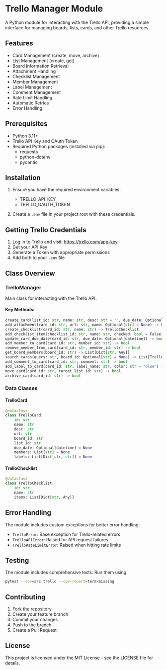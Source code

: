 # Trello Manager Module

A Python module for interacting with the Trello API, providing a simple interface for managing boards, lists, cards, and other Trello resources.

## Features

- Card Management (create, move, archive)
- List Management (create, get)
- Board Information Retrieval
- Attachment Handling
- Checklist Management
- Member Management
- Label Management
- Comment Management
- Rate Limit Handling
- Automatic Retries
- Error Handling

## Prerequisites

- Python 3.11+
- Trello API Key and OAuth Token
- Required Python packages (installed via pip):
  - requests
  - python-dotenv
  - pydantic 

## Installation

1. Ensure you have the required environment variables:
   - TRELLO_API_KEY
   - TRELLO_OAUTH_TOKEN

2. Create a `.env` file in your project root with these credentials.

## Getting Trello Credentials

1. Log in to Trello and visit: https://trello.com/app-key
2. Get your API Key
3. Generate a Token with appropriate permissions
4. Add both to your `.env` file

## Class Overview

### TrelloManager

Main class for interacting with the Trello API.

#### Key Methods:
```python
create_card(list_id: str, name: str, desc: str = "", due_date: Optional[datetime] = None) -> TrelloCard
add_attachment(card_id: str, url: str, name: Optional[str] = None) -> bool
create_checklist(card_id: str, name: str) -> TrelloChecklist
add_checklist_item(checklist_id: str, name: str, checked: bool = False) -> Dict[str, Any]
update_card_due_date(card_id: str, due_date: Optional[datetime]) -> bool
add_member_to_card(card_id: str, member_id: str) -> bool
remove_member_from_card(card_id: str, member_id: str) -> bool
get_board_members(board_id: str) -> List[Dict[str, Any]]
search_cards(query: str, board_id: Optional[str] = None) -> List[TrelloCard]
add_comment_to_card(card_id: str, comment: str) -> bool
add_label_to_card(card_id: str, label_name: str, color: str = "blue") -> bool
move_card(card_id: str, target_list_id: str) -> bool
archive_card(card_id: str) -> bool
```

### Data Classes

#### TrelloCard
```python
@dataclass
class TrelloCard:
    id: str
    name: str
    desc: str
    url: str
    board_id: str
    list_id: str
    due_date: Optional[datetime] = None
    members: List[str] = None
    labels: List[Dict[str, str]] = None
```

#### TrelloChecklist
```python
@dataclass
class TrelloChecklist:
    id: str
    name: str
    items: List[Dict[str, Any]]
```

## Error Handling

The module includes custom exceptions for better error handling:

- `TrelloError`: Base exception for Trello-related errors
- `TrelloAPIError`: Raised for API request failures
- `TrelloRateLimitError`: Raised when hitting rate limits

## Testing

The module includes comprehensive tests. Run them using:

```bash
pytest --cov=src.trello --cov-report=term-missing
```

## Contributing

1. Fork the repository
2. Create your feature branch
3. Commit your changes
4. Push to the branch
5. Create a Pull Request

## License

This project is licensed under the MIT License - see the LICENSE file for details.
